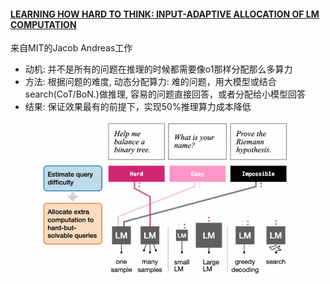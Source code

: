 

#### [LEARNING HOW HARD TO THINK: INPUT-ADAPTIVE ALLOCATION OF LM COMPUTATION](https://arxiv.org/abs/2410.04707)

来自MIT的Jacob Andreas工作
* 动机: 并不是所有的问题在推理的时候都需要像o1那样分配那么多算力
* 方法: 根据问题的难度, 动态分配算力: 难的问题，用大模型或结合search(CoT/BoN.)做推理, 容易的问题直接回答，或者分配给小模型回答
* 结果: 保证效果最有的前提下，实现50%推理算力成本降低 


<!-- ![approach overview](image.png) -->
<p align="center">
  <img src="image.png" alt="approach overview" width="400">
</p>